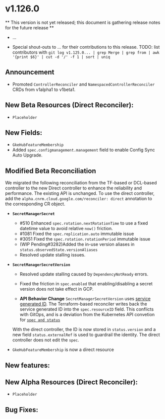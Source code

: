 # v1.126.0

** This version is not yet released; this document is gathering release notes for the future release **

* ...

* Special shout-outs to ... for their contributions to this release.
TODO: list contributors with `git log v1.125.0... | grep Merge | grep from | awk '{print $6}' | cut -d '/' -f 1 | sort | uniq`

## Announcement 

* Promoted `ControllerReconciler` and `NamespacedControllerReconciler` CRDs from v1alpha1 to v1beta1.

## New Beta Resources (Direct Reconciler):

* `Placeholder`

## New Fields:

* `GkeHubFeatureMembership`
*   Added `spec.configmanagement.management` field to enable Config Sync Auto Upgrade.

## Modified Beta Reconciliation

We migrated the following reconciliation from the TF-based or DCL-based controller to the new Direct controller to enhance the reliability and performance. The existing API is unchanged. To use the direct controller, add the `alpha.cnrm.cloud.google.com/reconciler: direct` annotation to the corresponding CR object.

* **`SecretManagerSecret`**

  * #510 Enhanced `spec.rotation.nextRotationTime` to use a fixed datetime value to avoid relative `now()` friction. 
  * #1081 Fixed the `spec.replication.auto` immutable issue
  * #3051 Fixed the `spec.rotation.rotationPeriod` immutable issue 
  * (WIP Pending#3282)Added the in-use version aliases in `status.observedState.versionAliases`
  * Resolved update stalling issues. 

* **`SecretManagerSecretVersion`**
  
  * Resolved update stalling caused by `DependencyNotReady` errors.
  * Fixed the friction in `spec.enabled` that enabling/disabling a secret version does not take effect in GCP. 

  * **API Behavior Change** 
  `SecretManagerSecretVersion` uses [service generated ID](https://cloud.google.com/config-connector/docs/how-to/managing-resources-with-resource-ids). 
  The Terraform-based reconciler writes back the service generated ID into the `spec.resourceID` field. This conflicts with GitOps, and is a deviation from the Kubernetes API convetion for [`spec and status`](https://github.com/kubernetes/community/blob/master/contributors/devel/sig-architecture/api-conventions.md#spec-and-status)
  
  With the direct controller, the ID is now stored in `status.version` and a new field `status.externalRef` is used to guardrail the identity. The direct controller does not edit the `spec`. 


* `GkeHubFeatureMembership` is now a direct resource

## New features:


## New Alpha Resources (Direct Reconciler):

* `Placeholder`

## Bug Fixes:
